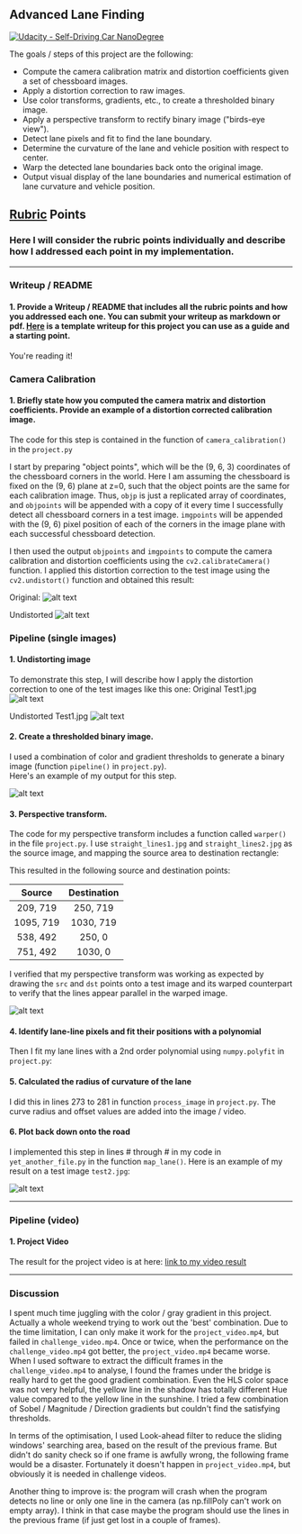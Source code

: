 ## Advanced Lane Finding
[![Udacity - Self-Driving Car NanoDegree](https://s3.amazonaws.com/udacity-sdc/github/shield-carnd.svg)](http://www.udacity.com/drive)


The goals / steps of this project are the following:

* Compute the camera calibration matrix and distortion coefficients given a set of chessboard images.
* Apply a distortion correction to raw images.
* Use color transforms, gradients, etc., to create a thresholded binary image.
* Apply a perspective transform to rectify binary image ("birds-eye view").
* Detect lane pixels and fit to find the lane boundary.
* Determine the curvature of the lane and vehicle position with respect to center.
* Warp the detected lane boundaries back onto the original image.
* Output visual display of the lane boundaries and numerical estimation of lane curvature and vehicle position.

[//]: # (Image References)

[image1]: ./camera_cal/calibration1.jpg "Original"
[image2]: ./output_images/calibration1_undistorted.jpg "Undistorted"
[image3]: ./test_images/test1.jpg "Original Test1.jpg"
[image4]: ./output_images/test1_undistorted.jpg "Undistorted Test1.jpg"
[image5]: ./output_images/test1_binary.jpg "Binary Image"
[image6]: ./output_images/test1_warped.jpg "Warped"
[image7]: ./output_images/test2_result.jpg "Result"
[video1]: ./output_images/project_video.mp4 "Video"

## [Rubric](https://review.udacity.com/#!/rubrics/571/view) Points

### Here I will consider the rubric points individually and describe how I addressed each point in my implementation.  

---

### Writeup / README

#### 1. Provide a Writeup / README that includes all the rubric points and how you addressed each one.  You can submit your writeup as markdown or pdf.  [Here](https://github.com/udacity/CarND-Advanced-Lane-Lines/blob/master/writeup_template.md) is a template writeup for this project you can use as a guide and a starting point.  

You're reading it!

### Camera Calibration

#### 1. Briefly state how you computed the camera matrix and distortion coefficients. Provide an example of a distortion corrected calibration image.

The code for this step is contained in the function of `camera_calibration()` in the `project.py`  

I start by preparing "object points", which will be the (9, 6, 3) coordinates of the chessboard corners in the world. Here I am assuming the chessboard is fixed on the (9, 6) plane at z=0, such that the object points are the same for each calibration image.  Thus, `objp` is just a replicated array of coordinates, and `objpoints` will be appended with a copy of it every time I successfully detect all chessboard corners in a test image.  `imgpoints` will be appended with the (9, 6) pixel position of each of the corners in the image plane with each successful chessboard detection.  

I then used the output `objpoints` and `imgpoints` to compute the camera calibration and distortion coefficients using the `cv2.calibrateCamera()` function.  I applied this distortion correction to the test image using the `cv2.undistort()` function and obtained this result: 

Original:
![alt text][image1]

Undistorted
![alt text][image2]

### Pipeline (single images)

#### 1. Undistorting image

To demonstrate this step, I will describe how I apply the distortion correction to one of the test images like this one:
Original Test1.jpg
![alt text][image3]

Undistorted Test1.jpg
![alt text][image4]

#### 2. Create a thresholded binary image.

I used a combination of color and gradient thresholds to generate a binary image (function `pipeline()` in `project.py`).  
Here's an example of my output for this step. 

![alt text][image5]

#### 3. Perspective transform.

The code for my perspective transform includes a function called `warper()` in the file `project.py`. 
I use `straight_lines1.jpg` and `straight_lines2.jpg` as the source image, and mapping the source area to destination rectangle:

This resulted in the following source and destination points:

| Source        | Destination   | 
|:-------------:|:-------------:| 
| 209, 719      | 250, 719      | 
| 1095, 719     | 1030, 719     |
| 538, 492      | 250, 0        |
| 751, 492      | 1030, 0       |

I verified that my perspective transform was working as expected by drawing the `src` and `dst` points onto a test image and its warped counterpart to verify that the lines appear parallel in the warped image.

![alt text][image6]

#### 4. Identify lane-line pixels and fit their positions with a polynomial

Then I fit my lane lines with a 2nd order polynomial using `numpy.polyfit` in `project.py`:

#### 5. Calculated the radius of curvature of the lane

I did this in lines 273 to 281 in function `process_image` in `project.py`. The curve radius and offset values are added into the image / video.

#### 6. Plot back down onto the road

I implemented this step in lines # through # in my code in `yet_another_file.py` in the function `map_lane()`.  Here is an example of my result on a test image `test2.jpg`:

![alt text][image7]

---

### Pipeline (video)

#### 1. Project Video

The result for the project video is at here: [link to my video result](./output_images/project_video.mp4)

---

### Discussion

I spent much time juggling with the color / gray gradient in this project. Actually a whole weekend trying to work out the 'best' combination.
Due to the time limitation, I can only make it work for the `project_video.mp4`, but failed in `challenge_video.mp4`. Once or twice,
when the performance on the `challenge_video.mp4` got better, the `project_video.mp4` became worse. When I used software to extract the
difficult frames in the `challenge_video.mp4` to analyse, I found the frames under the bridge is really hard to get the good gradient
combination. Even the HLS color space was not very helpful, the yellow line in the shadow has totally different Hue value compared 
to the yellow line in the sunshine. I tried a few combination of Sobel / Magnitude / Direction gradients but couldn't find the satisfying thresholds.

In terms of the optimisation, I used Look-ahead filter to reduce the sliding windows' searching area, based on the
result of the previous frame. But didn't do sanity check so if one frame is awfully wrong, the following frame would be a disaster.
Fortunately it doesn't happen in `project_video.mp4`, but obviously it is needed in challenge videos. 

Another thing to improve is: the program will crash when the program detects no line or only one line in the camera (as np.fillPoly
can't work on empty array). I think in that case maybe the program should use the lines in the previous frame (if just get lost in a couple of frames).
